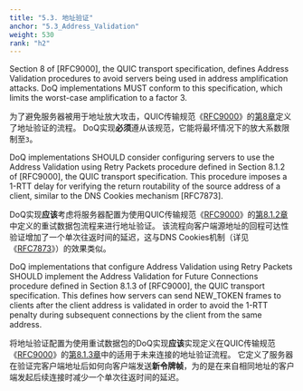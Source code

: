 ```yaml
---
title: "5.3. 地址验证"
anchor: "5.3_Address_Validation"
weight: 530
rank: "h2"
---
```


Section 8 of [RFC9000], the QUIC transport specification, defines Address Validation procedures to avoid servers being used in address amplification attacks. DoQ implementations MUST conform to this specification, which limits the worst-case amplification to a factor 3.

为了避免服务器被用于地址放大攻击，QUIC传输规范《[RFC9000]()》的[第8章]()定义了地址验证的流程。
DoQ实现**必须**遵从该规范，它能将最坏情况下的放大系数限制至`3`。

DoQ implementations SHOULD consider configuring servers to use the Address Validation using Retry Packets procedure defined in Section 8.1.2 of [RFC9000], the QUIC transport specification. This procedure imposes a 1-RTT delay for verifying the return routability of the source address of a client, similar to the DNS Cookies mechanism [RFC7873].

DoQ实现**应该**考虑将服务器配置为使用QUIC传输规范《[RFC9000]()》的[第8.1.2章]()中定义的重试数据包流程来进行地址验证。
该流程向客户端源地址的回程可达性验证增加了一个单次往返时间的延迟，这与DNS Cookies机制（详见《[RFC7873]()》）的效果类似。

DoQ implementations that configure Address Validation using Retry Packets SHOULD implement the Address Validation for Future Connections procedure defined in Section 8.1.3 of [RFC9000], the QUIC transport specification. This defines how servers can send NEW_TOKEN frames to clients after the client address is validated in order to avoid the 1-RTT penalty during subsequent connections by the client from the same address.

将地址验证配置为使用重试数据包的DoQ实现**应该**实现定义在QUIC传输规范《[RFC9000]()》的[第8.1.3章]()中的适用于未来连接的地址验证流程。
它定义了服务器在验证完客户端地址后如何向客户端发送**新令牌帧**，为的是在来自相同地址的客户端发起后续连接时减少一个单次往返时间的延迟。

